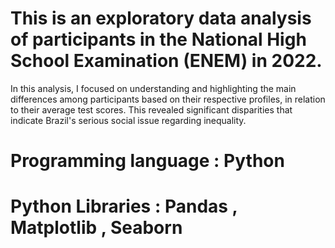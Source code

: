 # This is an exploratory data analysis of participants in the National High School Examination (ENEM) in 2022. 
In this analysis, I focused on understanding and highlighting the main differences among participants based on their respective profiles, in relation to their average test scores. This revealed significant disparities that indicate Brazil's serious social issue regarding inequality.

# Programming language : Python
# Python Libraries : Pandas , Matplotlib , Seaborn 
